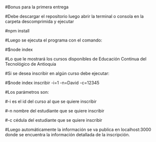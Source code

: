 #Bonus para la primera entrega


#Debe descargar el repositorio luego abrir la terminal o consola en la carpeta descomprimida y ejecutar

#npm install

#Luego se ejecuta el programa con el comando:

#$node index


#Lo que le mostrará los cursos disponibles de Educación Continua del Tecnológico de Antioquia


#Si se desea inscribir en algún curso debe ejecutar:


#$node index inscribir -i=1 -n=David -c=12345


#Los parámetros son:


#-i es el id del curso al que se quiere inscribir

#-n nombre del estudiante que se quiere inscribir

#-c cédula del estudiante que se quiere inscribir


#Luego automáticamente la información se va publica en localhost:3000 donde se encuentra la información detallada de la inscripción.
